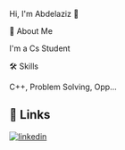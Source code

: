 Hi, I'm Abdelaziz 👋

🚀 About Me

I'm a Cs Student

🛠 Skills

C++, Problem Solving, Opp...



## 🔗 Links
[![linkedin](https://img.shields.io/badge/linkedin-0A66C2?style=for-the-badge&logo=linkedin&logoColor=white)](https://www.linkedin.com/)










